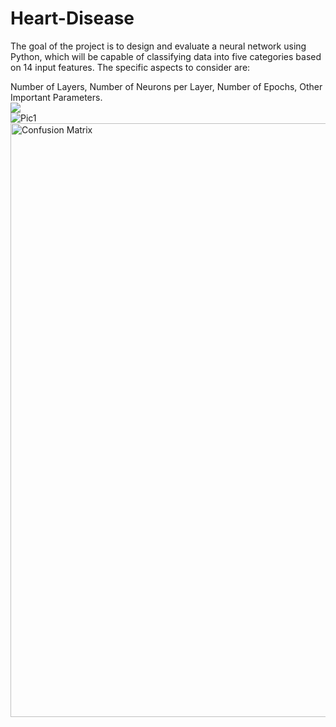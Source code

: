 # Heart-Disease
The goal of the project is to design and evaluate a neural network using Python, which will be capable of classifying data into five categories based on 14 input features. The specific aspects to consider are: 

Number of Layers, Number of Neurons per Layer, Number of Epochs, Other Important Parameters.
<img src="assets/image.png" style="display: block; margin: 0 auto;">
![Pic1](https://github.com/user-attachments/assets/49203287-2f18-47ec-9a27-15da220708ec)
<img width="950" alt="Confusion Matrix" src="https://github.com/user-attachments/assets/6cf6aa96-ad5d-4074-bb8e-2decb49fa18f">
